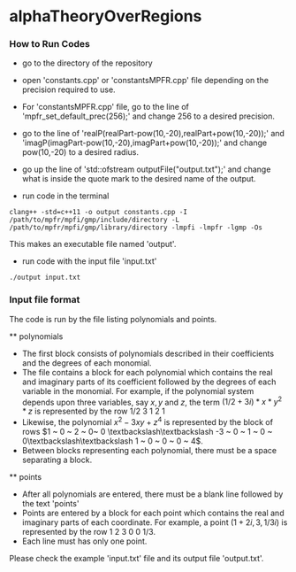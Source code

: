 # alphaTheoryOverRegions

### How to Run Codes ###

* go to the directory of the repository

* open 'constants.cpp' or 'constantsMPFR.cpp' file depending on the precision required to use.
* For 'constantsMPFR.cpp' file, go to the line of 'mpfr_set_default_prec(256);' and change 256 to a desired precision.
* go to the line of 'realP(realPart-pow(10,-20),realPart+pow(10,-20));' and 'imagP(imagPart-pow(10,-20),imagPart+pow(10,-20));' and change pow(10,-20) to a desired radius.
* go up the line of 'std::ofstream outputFile("output.txt");' and change what is inside the quote mark to the desired name of the output.

* run code in the terminal

```
clang++ -std=c++11 -o output constants.cpp -I /path/to/mpfr/mpfi/gmp/include/directory -L /path/to/mpfr/mpfi/gmp/library/directory -lmpfi -lmpfr -lgmp -Os
```
This makes an executable file named 'output'.

* run code with the input file 'input.txt'

```
./output input.txt
```


### Input file format ###

The code is run by the file listing polynomials and points.

** polynomials

* The first block consists of polynomials described in their coefficients and the degrees of each monomial.
* The file contains a block for each polynomial which contains the real and imaginary parts of its coefficient followed by the degrees of each variable in the monomial. For example, if the polynomial system depends upon three variables, say $x, y$ and $z$, the term $(1/2+3i)*x*y^2*z$ is represented by the row $1/2~ 3~ 1~ 2~ 1$
* Likewise, the polynomial $x^2-3xy+z^4$ is represented by the block of rows $1 ~ 0 ~ 2 ~ 0~ 0 \textbackslash\textbackslash -3 ~ 0 ~ 1 ~ 0 ~ 0\textbackslash\textbackslash 1 ~ 0 ~ 0 ~ 0 ~ 4$.
* Between blocks representing each polynomial, there must be a space separating a block. 

** points
* After all polynomials are entered, there must be a blank line followed by the text 'points'
* Points are entered by a block for each point which contains the real and imaginary parts of each coordinate. For example, a point $(1+2i, 3, 1/3 i)$ is represented by the row $1~2~3~0~0~1/3$.
* Each line must has only one point.


Please check the example 'input.txt' file and its output file 'output.txt'.
